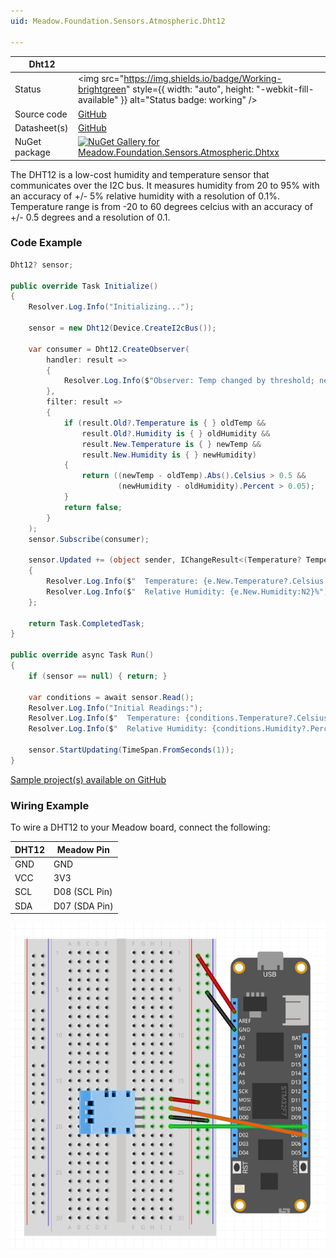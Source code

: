 ```yaml
---
uid: Meadow.Foundation.Sensors.Atmospheric.Dht12

---
```


| Dht12 | |
|--------|--------|
| Status | <img src="https://img.shields.io/badge/Working-brightgreen" style={{ width: "auto", height: "-webkit-fill-available" }} alt="Status badge: working" /> |
| Source code | [GitHub](https://github.com/WildernessLabs/Meadow.Foundation/tree/main/Source/Meadow.Foundation.Peripherals/Sensors.Atmospheric.Dhtxx) |
| Datasheet(s) | [GitHub](https://github.com/WildernessLabs/Meadow.Foundation/tree/main/Source/Meadow.Foundation.Peripherals/Sensors.Atmospheric.Dhtxx/Datasheet) |
| NuGet package | <a href="https://www.nuget.org/packages/Meadow.Foundation.Sensors.Atmospheric.Dhtxx/" target="_blank"><img src="https://img.shields.io/nuget/v/Meadow.Foundation.Sensors.Atmospheric.Dhtxx.svg?label=Meadow.Foundation.Sensors.Atmospheric.Dhtxx" alt="NuGet Gallery for Meadow.Foundation.Sensors.Atmospheric.Dhtxx" /></a> |

The DHT12 is a low-cost humidity and temperature sensor that communicates over the I2C bus. It measures humidity from 20 to 95% with an accuracy of +/- 5% relative humidity with a resolution of 0.1%. Temperature range is from -20 to 60 degrees celcius with an accuracy of +/- 0.5 degrees and a resolution of 0.1.

### Code Example

```csharp
Dht12? sensor;

public override Task Initialize()
{
    Resolver.Log.Info("Initializing...");

    sensor = new Dht12(Device.CreateI2cBus());

    var consumer = Dht12.CreateObserver(
        handler: result =>
        {
            Resolver.Log.Info($"Observer: Temp changed by threshold; new temp: {result.New.Temperature?.Celsius:N2}C, old: {result.Old?.Temperature?.Celsius:N2}C");
        },
        filter: result =>
        {
            if (result.Old?.Temperature is { } oldTemp &&
                result.Old?.Humidity is { } oldHumidity &&
                result.New.Temperature is { } newTemp &&
                result.New.Humidity is { } newHumidity)
            {
                return ((newTemp - oldTemp).Abs().Celsius > 0.5 &&
                        (newHumidity - oldHumidity).Percent > 0.05);
            }
            return false;
        }
    );
    sensor.Subscribe(consumer);

    sensor.Updated += (object sender, IChangeResult<(Temperature? Temperature, RelativeHumidity? Humidity)> e) =>
    {
        Resolver.Log.Info($"  Temperature: {e.New.Temperature?.Celsius:N2}C");
        Resolver.Log.Info($"  Relative Humidity: {e.New.Humidity:N2}%");
    };

    return Task.CompletedTask;
}

public override async Task Run()
{
    if (sensor == null) { return; }

    var conditions = await sensor.Read();
    Resolver.Log.Info("Initial Readings:");
    Resolver.Log.Info($"  Temperature: {conditions.Temperature?.Celsius:N2}C");
    Resolver.Log.Info($"  Relative Humidity: {conditions.Humidity?.Percent:N2}%");

    sensor.StartUpdating(TimeSpan.FromSeconds(1));
}

```

[Sample project(s) available on GitHub](https://github.com/WildernessLabs/Meadow.Foundation/tree/main/Source/Meadow.Foundation.Peripherals/Sensors.Atmospheric.Dhtxx/Samples/Dht12_Sample)

### Wiring Example

To wire a DHT12 to your Meadow board, connect the following:

| DHT12   | Meadow Pin    |
|---------|---------------|
| GND     | GND           |
| VCC     | 3V3           |
| SCL     | D08 (SCL Pin) |
| SDA     | D07 (SDA Pin) |

<img src="../../API_Assets/Meadow.Foundation.Sensors.Atmospheric.Dht12/Dht12_Fritzing.png" />
